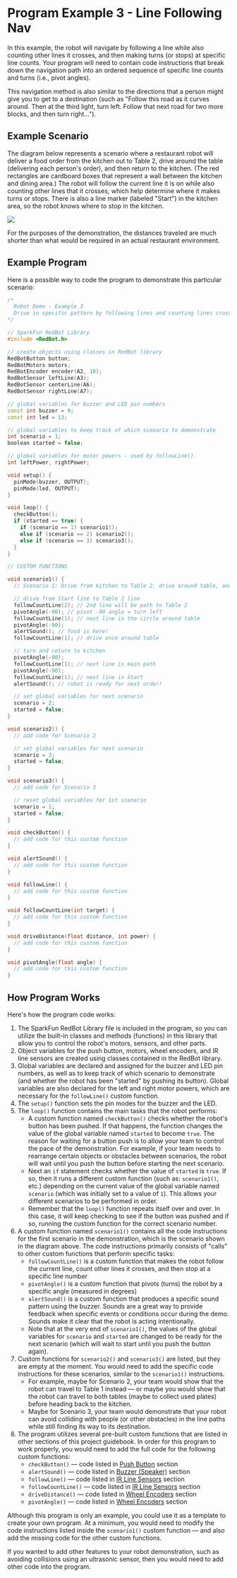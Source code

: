 # Program Example 3 - Line Following Nav

In this example, the robot will navigate by following a line while also counting other lines it crosses, and then making turns \(or stops\) at specific line counts. Your program will need to contain code instructions that break down the navigation path into an ordered sequence of specific line counts and turns \(i.e., pivot angles\).

This navigation method is also similar to the directions that a person might give you to get to a destination \(such as "Follow this road as it curves around. Then at the third light, turn left. Follow that next road for two more blocks, and then turn right..."\).

## Example Scenario

The diagram below represents a scenario where a restaurant robot will deliver a food order from the kitchen out to Table 2, drive around the table \(delivering each person's order\), and then return to the kitchen. \(The red rectangles are cardboard boxes that represent a wall between the kitchen and dining area.\) The robot will follow the current line it is on while also counting other lines that it crosses, which help determine where it makes turns or stops. There is also a line marker \(labeled "Start"\) in the kitchen area, so the robot knows where to stop in the kitchen.

![](../.gitbook/assets/robot-demo3.jpg)

For the purposes of the demonstration, the distances traveled are much shorter than what would be required in an actual restaurant environment.

## Example Program

Here is a possible way to code the program to demonstrate this particular scenario:

```cpp
/*
  Robot Demo - Example 3
  Drive in specific pattern by following lines and counting lines crossed
*/

// SparkFun RedBot Library
#include <RedBot.h>

// create objects using classes in RedBot library
RedBotButton button;
RedBotMotors motors;
RedBotEncoder encoder(A2, 10);
RedBotSensor leftLine(A3);
RedBotSensor centerLine(A6);
RedBotSensor rightLine(A7);

// global variables for buzzer and LED pin numbers
const int buzzer = 9;
const int led = 13;

// global variables to keep track of which scenario to demonstrate
int scenario = 1;
boolean started = false;

// global variables for motor powers - used by followLine()
int leftPower, rightPower;

void setup() {
  pinMode(buzzer, OUTPUT);
  pinMode(led, OUTPUT);
}

void loop() {
  checkButton();
  if (started == true) {
    if (scenario == 1) scenario1();
    else if (scenario == 2) scenario2();
    else if (scenario == 3) scenario3();
  }
}

// CUSTOM FUNCTIONS

void scenario1() {
  // Scenario 1: Drive from kitchen to Table 2, drive around table, and return to start

  // drive from Start line to Table 2 line
  followCountLine(2); // 2nd line will be path to Table 2
  pivotAngle(-90); // pivot -90 angle = turn left
  followCountLine(1); // next line is the circle around table
  pivotAngle(-90);
  alertSound(); // food is here!
  followCountLine(1); // drive once around table

  // turn and return to kitchen
  pivotAngle(-90);
  followCountLine(1); // next line is main path
  pivotAngle(-90);
  followCountLine(1); // next line is Start
  alertSound(); // robot is ready for next order!

  // set global variables for next scenario
  scenario = 2;
  started = false;
}

void scenario2() {
  // add code for Scenario 2

  // set global variables for next scenario
  scenario = 3;
  started = false;
}

void scenario3() {
  // add code for Scenario 3

  // reset global variables for 1st scenario
  scenario = 1;
  started = false;
}

void checkButton() {
  // add code for this custom function
}

void alertSound() {
  // add code for this custom function
}

void followLine() {
  // add code for this custom function
}

void followCountLine(int target) {
  // add code for this custom function
}

void driveDistance(float distance, int power) {
  // add code for this custom function
}

void pivotAngle(float angle) {
  // add code for this custom function
}
```

## How Program Works

Here's how the program code works:

1. The SparkFun RedBot Library file is included in the program, so you can utilize the built-in classes and methods \(functions\) in this library that allow you to control the robot's motors, sensors, and other parts.
2. Object variables for the push button, motors, wheel encoders, and IR line sensors are created using classes contained in the RedBot library.
3. Global variables are declared and assigned for the buzzer and LED pin numbers, as well as to keep track of which scenario to demonstrate \(and whether the robot has been "started" by pushing its button\). Global variables are also declared for the left and right motor powers, which are necessary for the `followLine()` custom function.
4. The `setup()` function sets the pin modes for the buzzer and the LED.
5. The `loop()` function contains the main tasks that the robot performs:
   * A custom function named `checkButton()` checks whether the robot's button has been pushed. If that happens, the function changes the value of the global variable named `started` to become `true`. The reason for waiting for a button push is to allow your team to control the pace of the demonstration. For example, if your team needs to rearrange certain objects or obstacles between scenarios, the robot will wait until you push the button before starting the next scenario.
   * Next an `if` statement checks whether the value of `started` is `true`. If so, then it runs a different custom function \(such as: `scenario1()`, etc.\) depending on the current value of the global variable named `scenario` \(which was initially set to a value of `1`\). This allows your different scenarios to be performed in order.
   * Remember that the `loop()` function repeats itself over and over. In this case, it will keep checking to see if the button was pushed and if so, running the custom function for the correct scenario number.
6. A custom function named `scenario1()` contains all the code instructions for the first scenario in the demonstration, which is the scenario shown in the diagram above. The code instructions primarily consists of "calls" to other custom functions that perform specific tasks:
   * `followCountLine()` is a custom function that makes the robot follow the current line, count other lines it crosses, and then stop at a specific line number
   * `pivotAngle()` is a custom function that pivots \(turns\) the robot by a specific angle \(measured in degrees\)
   * `alertSound()` is a custom function that produces a specific sound pattern using the buzzer. Sounds are a great way to provide feedback when specific events or conditions occur during the demo. Sounds make it clear that the robot is acting intentionally.
   * Note that at the very end of `scenario1()`, the values of the global variables for `scenario` and `started` are changed to be ready for the next scenario \(which will wait to start until you push the button again\).
7. Custom functions for `scenario2()` and `scenario3()` are listed, but they are empty at the moment. You would need to add the specific code instructions for these scenarios, similar to the `scenario1()` instructions.
   * For example, maybe for Scenario 2, your team would show that the robot can travel to Table 1 instead — or maybe you would show that the robot can travel to both tables \(maybe to collect used plates\) before heading back to the kitchen.
   * Maybe for Scenario 3, your team would demonstrate that your robot can avoid colliding with people \(or other obstacles\) in the line paths while still finding its way to its destination.
8. The program utilizes several pre-built custom functions that are listed in other sections of this project guidebook. In order for this program to work properly, you would need to add the full code for the following custom functions:
   * `checkButton()` — code listed in [Push Button](push-button.md#checkbutton-function) section
   * `alertSound()` — code listed in [Buzzer \(Speaker\)](buzzer-speaker.md#alertsound-function) section
   * `followLine()` — code listed in [IR Line Sensors](ir-line-sensors.md#followline-function) section
   * `followCountLine()` — code listed in [IR Line Sensors](ir-line-sensors.md#followcountline-function) section
   * `driveDistance()` — code listed in [Wheel Encoders](wheel-encoders.md#drivedistance-function) section
   * `pivotAngle()` — code listed in [Wheel Encoders](wheel-encoders.md#pivotangle-function) section

Although this program is only an example, you could use it as a template to create your own program. At a minimum, you would need to modify the code instructions listed inside the `scenario1()` custom function — and also add the missing code for the other custom functions.

If you wanted to add other features to your robot demonstration, such as avoiding collisions using an ultrasonic sensor, then you would need to add other code into the program.


